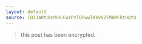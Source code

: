 ```yaml
---
layout: default
source: IQIJARtUHzhRLCwYPzlQFwwlKkVVZFMAMFktHQtU
---
```


> this post has been encrypted.